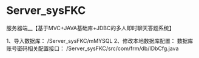 # Server_sysFKC
服务器端__【基于MVC+JAVA基础库+JDBC的多人即时聊天答题系统】

1、导入数据库：
  /Server_sysFKC/mMYSQL
2、修改本地数据库配置：
  数据库账号密码相关配置接口：
	/Server_sysFKC/src/com/frm/db/IDbCfg.java
